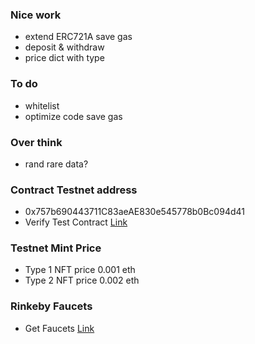 
### Nice work
- extend ERC721A save gas
- deposit & withdraw
- price dict with type

### To do
- whitelist
- optimize code save gas

### Over think
- rand rare data?

### Contract Testnet address
- 0x757b690443711C83aeAE830e545778b0Bc094d41
- Verify Test Contract [Link](https://rinkeby.etherscan.io/address/0x757b690443711c83aeae830e545778b0bc094d41#readContract)

### Testnet Mint Price
- Type 1 NFT price 0.001 eth
- Type 2  NFT price 0.002 eth

### Rinkeby Faucets
-  Get Faucets [Link](https://faucets.chain.link/rinkeby)